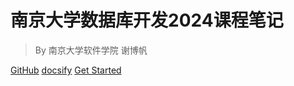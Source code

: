 # 南京大学数据库开发2024课程笔记

> By 南京大学软件学院 谢博帆

[GitHub](https://github.com/nboxff) [docsify](https://docsify.js.org/#/quickstart)  [Get Started]()